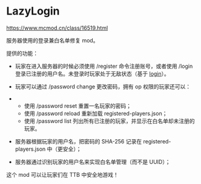 # LazyLogin
https://www.mcmod.cn/class/16519.html

服务器使用的登录兼白名单修复 mod。

提供的功能：

- 玩家在进入服务器的时候必须使用 /register 命令注册账号，或者使用 /login 登录已注册的用户名。未登录时玩家处于无敌状态（基于 [login](javascript:void(0);)）。

- 玩家可以通过 /password change 更改密码，拥有 op 权限的玩家还可以：

- - 使用 /password reset 重置一名玩家的密码；
  - 使用 /password reload 重新加载 registered-players.json；
  - 使用 /password list 列出所有已注册的玩家，并显示在白名单却未注册的玩家。

- 服务器根据玩家的用户名，把密码的 SHA-256 记录在 registered-players.json 中（更安全）；

- 服务器通过识别玩家的用户名来实现白名单管理（而不是 UUID）；

这个 mod 可以让玩家们在 TTB 中安全地游戏！
